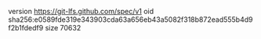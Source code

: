 version https://git-lfs.github.com/spec/v1
oid sha256:e0589fde319e343903cda63a656eb43a5082f318b872ead555b4d9f2b1fdedf9
size 70632
